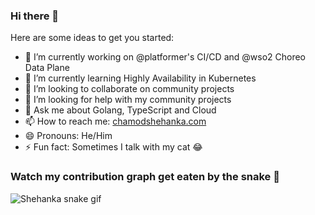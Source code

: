 ### Hi there 👋

Here are some ideas to get you started:

- 🔭 I’m currently working on @platformer's CI/CD and @wso2 Choreo Data Plane 
- 🌱 I’m currently learning Highly Availability in Kubernetes 
- 👯 I’m looking to collaborate on community projects
- 🤔 I’m looking for help with my community projects
- 💬 Ask me about Golang, TypeScript and Cloud
- 📫 How to reach me: <a href="chamodshehanka.com">chamodshehanka.com</a>
- 😄 Pronouns: He/Him
- ⚡ Fun fact: Sometimes I talk with my cat 😂

### Watch my contribution graph get eaten by the snake 🐍

![Shehanka snake gif](https://github.com/Shehanka/Shehanka/blob/output/github-contribution-grid-snake.svg)
